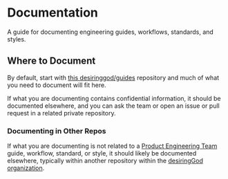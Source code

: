 # Documentation

A guide for documenting engineering guides, workflows, standards, and styles.

## Where to Document

By default, start with [this desiringgod/guides](https://github.com/desiringgod/guides) repository and much of what you need to document will fit here.

If what you are documenting contains confidential information, it should be documented elsewhere, and you can ask the team or open an issue or pull request in a related private repository.

### Documenting in Other Repos

If what you are documenting is not related to a [Product Engineering Team](https://github.com/orgs/desiringgod/teams/engineers/members) guide, workflow, standard, or style, it should likely be documented elsewhere, typically within another repository within the [desiringGod organization](https://github.com/desiringgod).
